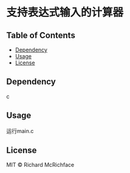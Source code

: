 # 支持表达式输入的计算器

## Table of Contents

- [Dependency](#dependency)
- [Usage](#usage)
- [License](#license)

## Dependency
c

## Usage

运行main.c

## License

MIT © Richard McRichface
